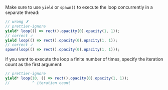 Make sure to use `yield` or `spawn()` to execute the loop concurrently in a
separate thread:

```ts
// wrong ✗
// prettier-ignore
yield* loop(() => rect().opacity(0).opacity(1, 1));
// correct ✓
yield loop(() => rect().opacity(0).opacity(1, 1));
// correct ✓
spawn(loop(() => rect().opacity(0).opacity(1, 1)));
```

If you want to execute the loop a finite number of times, specify the iteration
count as the first argument:

```ts
// prettier-ignore
yield* loop(10, () => rect().opacity(0).opacity(1, 1));
//          ^ iteration count
```

